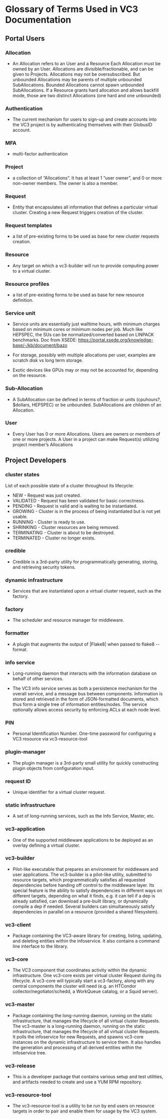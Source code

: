 # Glossary of Terms Used in VC3 Documentation


## **Portal Users**

### Allocation
* An Allocation refers to an User and a Resource Each Allocation must be owned by an User. Allocations are divisible/fractionable, and can be given to Projects. Allocations may not be oversubscribed. But unbounded Allocations may be parents of multiple unbounded SubAllocations. Bounded Allocations cannot spawn unbounded SubAllocations. If a Resource grants hard allocation and allows backfill mode, those are two distinct Allocations (one hard and one unbounded)

### Authentication
* The current mechanism for users to sign-up and create accounts into the VC3 project is by authenticating themselves with their GlobusID account.

### MFA
* multi-factor authentication

### Project
* a collection of “Allocations”. It has at least 1 “user owner”, and 0 or more non-owner members. The owner is also a member.

### Request
* Entity that encapsulates all information that defines a particular virtual cluster. Creating a new Request triggers creation of the cluster.

### Request templates
* a list of pre-existing forms to be used as base for new cluster requests creation.

### Resource
* Any target on which a vc3-builder will run to provide computing power to a virtual cluster.

### Resource profiles
* a list of pre-existing forms to be used as base for new resource definition.

### Service unit
* Service units are essentially just walltime hours, with minimum charges based on minimum cores or minimum nodes per job. Much like HEPSPEC, the SUs can be normalized/converted based on LINPACK benchmarks. Doc from XSEDE: https://portal.xsede.org/knowledge-base/-/kb/document/bazo

* For storage, possibly with multiple allocations per user, examples are scratch disk vs long term storage.

* Exotic devices like GPUs may or may not be accounted for, depending on the resource.

### Sub-Allocation
* A SubAllocation can be defined in terms of fraction or units (cpuhours?, $dollars, HEPSPEC) or be unbounded. SubAllocations are children of an Allocation.

### User
* Every User has 0 or more Allocations. Users are owners or members of one or more projects. A User in a project can make Request(s) utilizing project member’s Allocations


## **Project Developers**

### cluster states
  List of each possible state of a cluster throughout its lifecycle:

* NEW - Request was just created.
* VALIDATED - Request has been validated for basic correctness.
* PENDING - Request is valid and is waiting to be instantiated.
* GROWING - Cluster is in the process of being instantiated but is not yet usable.
* RUNNING - Cluster is ready to use.
* SHRINKING - Cluster resources are being removed.
* TERMINATING - Cluster is about to be destroyed.
* TERMINATED - Cluster no longer exists.

### credible
* Credible is a 3rd-party utility for programmatically generating, storing, and retrieving security tokens.

### dynamic infrastructure
* Services that are instantiated upon a virtual cluster request, such as the factory.

### factory
* The scheduler and resource manager for middleware.

### formatter
* A plugin that augments the output of |Flake8| when passed to flake8 --format.

### info service
* Long-running daemon that interacts with the information database on behalf of other services.

* The VC3 info service serves as both a persistence mechanism for the overall service, and a message bus between components. Information is stored and retrieved in the form of JSON-formatted documents, which thus form a single tree of information entities/nodes. The service optionally allows access security by enforcing ACLs at each node level.

### PIN
* Personal Identification Number. One-time password for configuring a VC3 resource via vc3-resource-tool

### plugin-manager
* The plugin manager is a 3rd-party small utility for quickly constructing plugin objects from configuration input.

### request ID
* Unique identifier for a virtual cluster request.

### static infrastructure
* A set of long-running services, such as the Info Service, Master, etc.

### vc3-application
* One of the supported middleware applications to be deployed as an overlay defining a virtual cluster.

### vc3-builder
* Pilot-like executable that prepares an environment for middleware and user applications. The vc3-builder is a pilot-like utility, submitted to resource targets, which programmatically satisfies all requested dependencies before handing off control to the middleware layer. Its special feature is the ability to satisfy dependencies in different ways on different targets, depending on what it finds, e.g. it can tell if a dep is already satisfied, can download a pre-built library, or dynamically compile a dep if needed. Several builders can simultaneously satisfy dependencies in parallel on a resource (provided a shared filesystem).

### vc3-client
* Package containing the VC3-aware library for creating, listing, updating, and deleting entities within the infoservice. It also contains a command line interface to the library.

### vc3-core
* The VC3 component that coordinates activity within the dynamic infrastructure. One vc3-core exists per virtual cluster Request during its lifecycle. A vc3-core will typically start a vc3-factory, along with any central components the cluster will need (e.g. an HTCondor collector/negotiator/schedd, a WorkQueue catalog, or a Squid server).

### vc3-master
* Package containing the long-running daemon, running on the static infrastructure, that manages the lifecycle of all virtual cluster Requests. The vc3-master is a long-running daemon, running on the static infrastructure, that manages the lifecycle of all virtual cluster Requests. It polls the infoservice for new Requests, and spawns vc3-core instances on the dynamic infrastructure to service them. It also handles the generation and processing of all derived entities within the infoservice tree.

### vc3-release
* This is a developer package that contains various setup and test utilities, and artifacts needed to create and use a YUM RPM repository.

### vc3-resource-tool
* The vc3-resource-tool is a utility to be run by end users on resource targets in order to pair and enable them for usage by the VC3 system.

